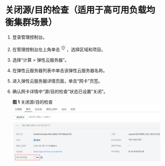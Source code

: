 # 关闭源/目的检查（适用于高可用负载均衡集群场景）<a name="vpc_vip_0008"></a>

1.  登录管理控制台。

1.  在管理控制台左上角单击![](figures/icon-region.png)，选择区域和项目。
2.  选择“计算 \> 弹性云服务器”。
3.  在弹性云服务器列表中单击该弹性云服务器名称。
4.  进入弹性云服务器详情页面，单击“网卡”页签。
5.  确认网卡详情中“源/目的检查”状态已设置“关闭”。

    **图 1**  关闭源/目的检查<a name="fig126951031105111"></a>  
    ![](figures/关闭源-目的检查.png "关闭源-目的检查")


